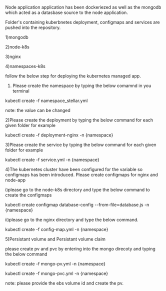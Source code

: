 Node application application has been dockeriezed as well as the mongodb which acted as a datasbase source to the node application.

Folder's containing kuberbnetes deployment, configmaps and services are pushed into the repository.

1)mongodb

2)node-k8s

3)nginx

4)namespaces-k8s

follow the below step for deploying the kubernetes managed app.

1) Please create the namespace by typing the below comamnd in you terminal

kubectl create -f namespace_stellar.yml

note: the value can be changed 

2)Please create the deployment by typing the below command for each given folder for example

kubectl create -f deployment-nginx -n {namespace}

3)Please create the service by typing the below command for each given folder for example

kubectl create -f service.yml -n {namespace}

4)The kubernetes cluster have been configured for the variable so configmaps has been introduced. Please create configmaps for nginx and node-app

i)please go to the node-k8s directory and type the below command to create the configmaps

kubectl create configmap database-config --from-file=database.js -n {namespace}

ii)please go to the nginx directory and type the below command.

kubectl create -f config-map.yml -n {namespace}

5)Persistant volume and Persistant volume claim

please create pv and pvc by entering into the mongo direcoty and typing the below command

kubectl create -f mongo-pv.yml -n {namespace}

kubectl create -f mongo-pvc.yml -n {namespace}

note: please provide the ebs volume id and create the pv.
